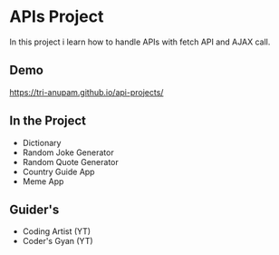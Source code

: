 
# APIs Project

In this project i learn how to handle APIs with fetch API and AJAX call.



## Demo

https://tri-anupam.github.io/api-projects/


## In the Project
- Dictionary
- Random Joke Generator
- Random Quote Generator
- Country Guide App
- Meme App

## Guider's
- Coding Artist (YT)
- Coder's Gyan (YT)
